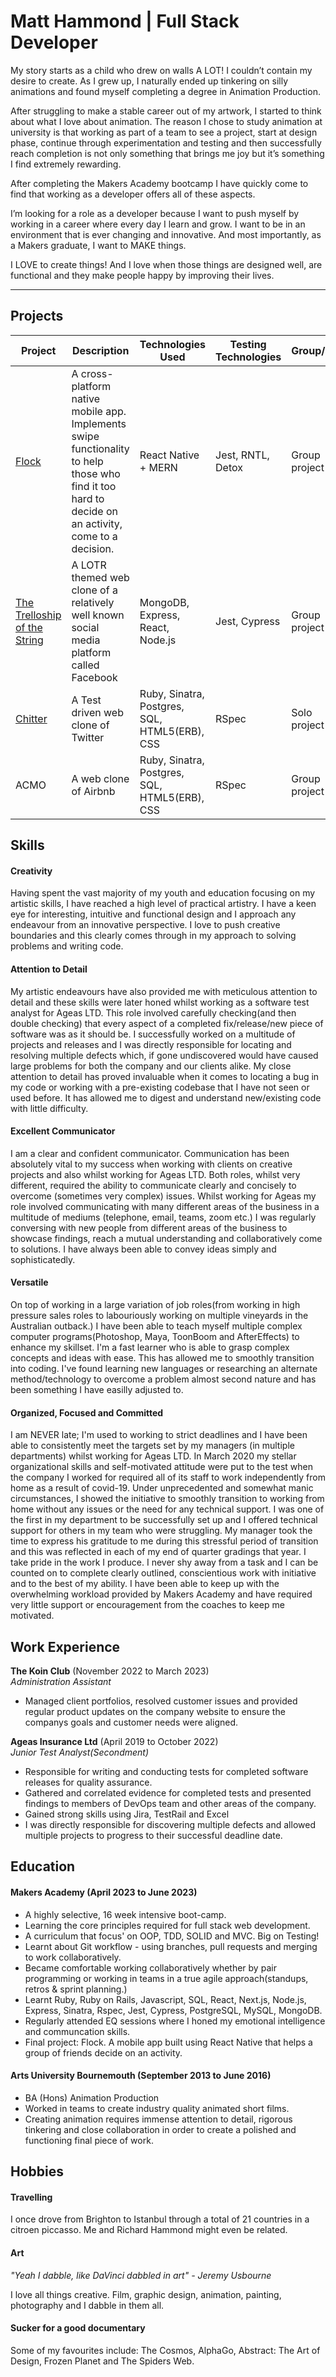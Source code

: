 # Matt Hammond | Full Stack Developer

My story starts as a child who drew on walls A LOT! I couldn’t contain my desire to create. As I grew up, I naturally ended up tinkering on silly animations and found myself completing a degree in Animation Production.  

After struggling to make a stable career out of my artwork, I started to think about what I love about animation.
The reason I chose to study animation at university is that working as part of a team to see a project, start at design phase, continue through experimentation and testing and then successfully reach completion is not only something that brings me joy but it’s something I find extremely rewarding.  

After completing the Makers Academy bootcamp I have quickly come to find that working as a developer offers all of these aspects.  

I’m looking for a role as a developer because I want to push myself by working in a career where every day I learn and grow. I want to be in an environment that is ever changing and innovative. And most importantly, as a Makers graduate, I want to MAKE things.  

I LOVE to create things! And I love when those things are designed well, are functional and they make people happy by improving their lives.

***

## Projects

Project | Description | Technologies Used | Testing Technologies | Group/Solo
--- | --- | --- | --- | ---
[Flock][1] | A cross-platform native mobile app. Implements swipe functionality to help those who find it too hard to decide on an activity, come to a decision. | React Native + MERN | Jest, RNTL, Detox | Group project
[The Trelloship of the String][2] | A LOTR themed web clone of a relatively well known social media platform called Facebook | MongoDB, Express, React, Node.js | Jest, Cypress | Group project
[Chitter][3] | A Test driven web clone of Twitter | Ruby, Sinatra, Postgres, SQL, HTML5(ERB), CSS | RSpec | Solo project
ACMO| A web clone of Airbnb | Ruby, Sinatra, Postgres, SQL, HTML5(ERB), CSS | RSpec | Group project

## Skills

#### Creativity
Having spent the vast majority of my youth and education focusing on my artistic skills, I have reached a high level of practical artistry. I have a keen eye for interesting, intuitive and functional design and I approach any endeavour from an innovative perspective. I love to push creative boundaries and this clearly comes through in my approach to solving problems and writing code.

#### Attention to Detail 
My artistic endeavours have also provided me with meticulous attention to detail and these skills were later honed whilst working as a software test analyst for Ageas LTD. This role involved carefully checking(and then double checking) that every aspect of a completed fix/release/new piece of software was as it should be. I successfully worked on a multitude of projects and releases and I was directly responsible for locating and resolving multiple defects which, if gone undiscovered would have caused large problems for both the company and our clients alike.
My close attention to detail has proved invaluable when it comes to locating a bug in my code or working with a pre-existing codebase that I have not seen or used before. It has allowed me to digest and understand new/existing code with little difficulty.

#### Excellent Communicator
I am a clear and confident communicator. Communication has been absolutely vital to my success when working with clients on creative projects and also whilst working for Ageas LTD. Both roles, whilst very different, required the ability to communicate clearly and concisely to overcome (sometimes very complex) issues.
Whilst working for Ageas my role involved communicating with many different areas of the business in a multitude of mediums (telephone, email, teams, zoom etc.) I was regularly conversing with new people from different areas of the business to showcase findings, reach a mutual understanding and collaboratively come to solutions. I have always been able to convey ideas simply and sophisticatedly.

#### Versatile
On top of working in a large variation of job roles(from working in high pressure sales roles to labouriously working on multiple vineyards in the Australian outback.) I have been able to teach myself multiple complex computer programs(Photoshop, Maya, ToonBoom and AfterEffects) to enhance my skillset. I'm a fast learner who is able to grasp complex concepts and ideas with ease. 
This has allowed me to smoothly transition into coding. I've found learning new languages or researching an alternate method/technology to overcome a problem almost second nature and has been something I have easilly adjusted to.

#### Organized, Focused and Committed
I am NEVER late; I'm used to working to strict deadlines and I have been able to consistently meet the targets set by my managers (in multiple departments) whilst working for Ageas LTD.
In March 2020 my stellar organizational skills and self-motivated attitude were put to the test when the company I worked for required all of its staff to work independently from home as a result of covid-19. Under unprecedented and somewhat manic circumstances, I showed the initiative to smoothly transition to working from home without any issues or the need for any technical support. I was one of the first in my department to be successfully set up and I offered technical support for others in my team who were struggling. My manager took the time to express his gratitude to me during this stressful period of transition and this was reflected in each of my end of quarter gradings that year.
I take pride in the work I produce. I never shy away from a task and I can be counted on to complete clearly outlined, conscientious work with initiative and to the best of my ability. I have been able to keep up with the overwhelming workload provided by Makers Academy and have required very little support or encouragement from the coaches to keep me motivated.

## Work Experience

**The Koin Club** (November 2022 to March 2023)  
_Administration Assistant_

- Managed client portfolios, resolved customer issues and provided regular product updates on the company website to ensure the companys goals and customer needs were aligned.

**Ageas Insurance Ltd** (April 2019 to October 2022)  
_Junior Test Analyst(Secondment)_

- Responsible for writing and conducting tests for completed software releases for quality assurance.
- Gathered and correlated evidence for completed tests and presented findings to members of DevOps team and other areas of the company.
- Gained strong skills using Jira, TestRail and Excel
- I was directly responsible for discovering multiple defects and allowed multiple projects to progress to their successful deadline date.

## Education

#### Makers Academy (April 2023 to June 2023)
- A highly selective, 16 week intensive boot-camp.
- Learning the core principles required for full stack web development.
- A curriculum that focus' on OOP, TDD, SOLID and MVC. Big on Testing!
- Learnt about Git workflow - using branches, pull requests and merging to work collaboratively.
- Became comfortable working collaboratively whether by pair programming or working in teams in a true agile approach(standups, retros & sprint planning.)
- Learnt Ruby, Ruby on Rails, Javascript, SQL, React, Next.js, Node.js, Express, Sinatra, Rspec, Jest, Cypress, PostgreSQL, MySQL, MongoDB.
- Regularly attended EQ sessions where I honed my emotional intelligence and communcation skills.
- Final project: Flock. A mobile app built using React Native that helps a group of friends decide on an activity.

#### Arts University Bournemouth (September 2013 to June 2016)

- BA (Hons) Animation Production
- Worked in teams to create industry quality animated short films.
- Creating animation requires immense attention to detail, rigorous tinkering and close collaboration in order to create a polished and functioning final piece of work.

## Hobbies

#### Travelling
I once drove from Brighton to Istanbul through a total of 21 countries in a citroen piccasso. Me and Richard Hammond might even be related.

#### Art
_"Yeah I dabble, like DaVinci dabbled in art" - Jeremy Usbourne_  

I love all things creative. Film, graphic design, animation, painting, photography and I dabble in them all. 

#### Sucker for a good documentary
Some of my favourites include: The Cosmos, AlphaGo, Abstract: The Art of Design, Frozen Planet and The Spiders Web.


[1]: https://github.com/ev-th/Flock
[2]: https://github.com/georgebarrett/trelloship_of_the_string
[3]: https://github.com/MattHammond94/Chitteruby


